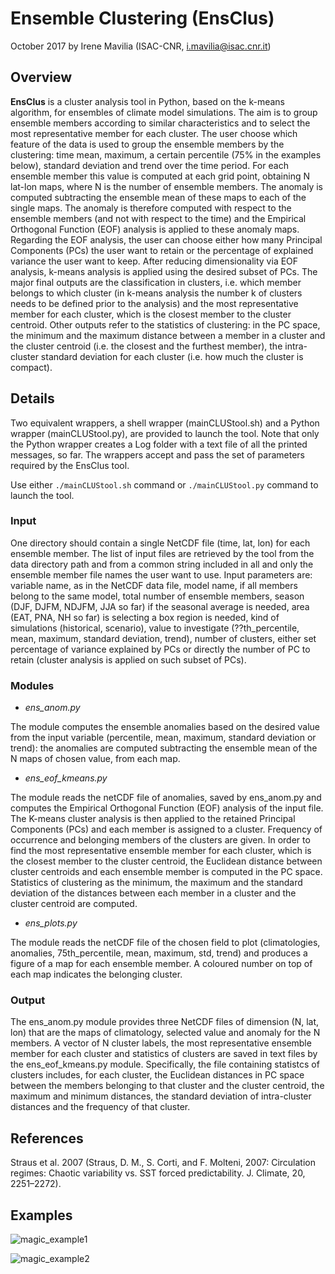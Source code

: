 # Ensemble Clustering (EnsClus)
October 2017
by Irene Mavilia (ISAC-CNR, i.mavilia@isac.cnr.it)

## Overview
**EnsClus** is a cluster analysis tool in Python, based on the k-means algorithm, for ensembles of climate model simulations. The aim is to group ensemble members according to similar characteristics and to select the most representative member for each cluster. The user choose which feature of the data is used to group the ensemble members by the clustering: time mean, maximum, a certain percentile (75% in the examples below), standard deviation and trend over the time period.
For each ensemble member this value is computed at each grid point, obtaining N lat-lon maps, where N is the number of ensemble members.
The anomaly is computed subtracting the ensemble mean of these maps to each of the single maps. The anomaly is therefore computed with respect to the ensemble members (and not with respect to the time) and the Empirical Orthogonal Function (EOF) analysis is applied to these anomaly maps.
Regarding the EOF analysis, the user can choose either how many Principal Components (PCs) the user want to retain or the percentage of explained variance the user want to keep.
After reducing dimensionality via EOF analysis, k-means analysis is applied using the desired subset of PCs.
The major final outputs are the classification in clusters, i.e. which member belongs to which cluster (in k-means analysis the number k of clusters needs to be defined prior to the analysis) and the most representative member for each cluster, which is the closest member to the cluster centroid.
Other outputs refer to the statistics of clustering: in the PC space, the minimum and the maximum distance between a member in a cluster and the cluster centroid (i.e. the closest and the furthest member), the intra-cluster standard deviation for each cluster (i.e. how much the cluster is compact).

## Details
Two equivalent wrappers, a shell wrapper (mainCLUStool.sh) and a Python wrapper (mainCLUStool.py), are provided to launch the tool. Note that only the Python wrapper creates a Log folder with a text file of all the printed messages, so far. The wrappers accept and pass the set of parameters required by the EnsClus tool.

Use either ```./mainCLUStool.sh``` command or ```./mainCLUStool.py``` command to launch the tool.
### Input
One directory should contain a single NetCDF file (time, lat, lon) for each ensemble member.
The list of input files are retrieved by the tool from the data directory path and from a common string included in all and only the ensemble member file names the user want to use.
Input parameters are: variable name, as in the NetCDF data file, model name, if all members belong to the same model, total number of ensemble members, season (DJF, DJFM, NDJFM, JJA so far) if the seasonal average is needed, area (EAT, PNA, NH so far) is selecting a box region is needed, kind of simulations (historical, scenario), value to investigate (??th_percentile, mean, maximum, standard deviation, trend), number of clusters, either set percentage of variance explained by PCs or directly the number of PC to retain (cluster analysis is applied on such subset of PCs).
### Modules
* *ens_anom.py*

The module computes the ensemble anomalies based on the desired value from the input variable (percentile, mean, maximum, standard deviation or trend): the anomalies are computed subtracting the ensemble mean of the N maps of chosen value, from each map.
* *ens_eof_kmeans.py*

The module reads the netCDF file of anomalies, saved by ens_anom.py and computes the Empirical Orthogonal Function (EOF) analysis of the input file. The K-means cluster analysis is then applied to the retained Principal Components (PCs) and each member is assigned to a cluster. Frequency of occurrence and belonging members of the clusters are given. In order to find the most representative ensemble member for each cluster, which is the closest member to the cluster centroid, the Euclidean distance between cluster centroids and each ensemble member is computed in the PC space. Statistics of clustering as the minimum, the maximum and the standard deviation of the distances between each member in a cluster and the cluster centroid are computed.
* *ens_plots.py*

The module reads the netCDF file of the chosen field to plot (climatologies, anomalies, 75th_percentile, mean, maximum, std, trend) and produces a figure of a map for each ensemble member. A coloured number on top of each map indicates the belonging cluster.

### Output
The ens_anom.py module provides three NetCDF files of dimension (N, lat, lon) that are the maps of climatology, selected value and anomaly for the N members. A vector of N cluster labels, the most representative ensemble member for each cluster and statistics of clusters are saved in text files by the ens_eof_kmeans.py module. Specifically, the file containing statistcs of clusters includes, for each cluster, the Euclidean distances in PC space between the members belonging to that cluster and the cluster centroid, the maximum and minimum distances, the standard deviation of intra-cluster distances and the frequency of that cluster.

## References
Straus et al. 2007 (Straus, D. M., S. Corti, and F. Molteni, 2007: Circulation regimes: Chaotic variability vs. SST forced predictability. J. Climate, 20, 2251–2272).

## Examples
![magic_example1](https://user-images.githubusercontent.com/29089954/31949406-8a651110-b8d9-11e7-8b0d-11a1c5a0fc9b.png)



![magic_example2](https://user-images.githubusercontent.com/29089954/31949425-92250004-b8d9-11e7-9468-18e7bceb9f8d.png)
